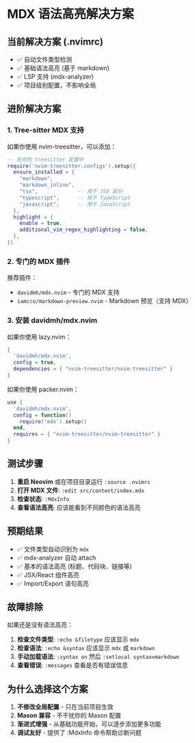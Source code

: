 # MDX 语法高亮解决方案

## 当前解决方案 (.nvimrc)
- ✅ 自动文件类型检测
- ✅ 基础语法高亮 (基于 markdown)
- ✅ LSP 支持 (mdx-analyzer)
- ✅ 项目级别配置，不影响全局

## 进阶解决方案

### 1. Tree-sitter MDX 支持
如果你使用 nvim-treesitter，可以添加：

```lua
-- 在你的 treesitter 配置中
require('nvim-treesitter.configs').setup({
  ensure_installed = {
    "markdown",
    "markdown_inline", 
    "tsx",             -- 用于 JSX 部分
    "typescript",      -- 用于 TypeScript
    "javascript",      -- 用于 JavaScript
  },
  highlight = {
    enable = true,
    additional_vim_regex_highlighting = false,
  },
})
```

### 2. 专门的 MDX 插件
推荐插件：
- `davidmh/mdx.nvim` - 专门的 MDX 支持
- `iamcco/markdown-preview.nvim` - Markdown 预览（支持 MDX）

### 3. 安装 davidmh/mdx.nvim
如果你使用 lazy.nvim：

```lua
{
  'davidmh/mdx.nvim',
  config = true,
  dependencies = { "nvim-treesitter/nvim-treesitter" }
}
```

如果你使用 packer.nvim：

```lua
use {
  'davidmh/mdx.nvim',
  config = function()
    require('mdx').setup()
  end,
  requires = { "nvim-treesitter/nvim-treesitter" }
}
```

## 测试步骤

1. **重启 Neovim** 或在项目目录运行 `:source .nvimrc`
2. **打开 MDX 文件**: `:edit src/content/index.mdx`
3. **检查状态**: `:MdxInfo`
4. **查看语法高亮**: 应该能看到不同颜色的语法高亮

## 预期结果

- ✅ 文件类型自动识别为 `mdx`
- ✅ mdx-analyzer 自动 attach
- ✅ 基本的语法高亮 (标题、代码块、链接等)
- ✅ JSX/React 组件高亮
- ✅ Import/Export 语句高亮

## 故障排除

如果还是没有语法高亮：

1. **检查文件类型**: `:echo &filetype` 应该显示 `mdx`
2. **检查语法**: `:echo &syntax` 应该显示 `mdx` 或 `markdown`
3. **手动加载语法**: `:syntax on` 然后 `:setlocal syntax=markdown`
4. **查看错误**: `:messages` 查看是否有错误信息

## 为什么选择这个方案

1. **不修改全局配置** - 只在当前项目生效
2. **Mason 兼容** - 不干扰你的 Mason 配置
3. **渐进式增强** - 从基础功能开始，可以逐步添加更多功能
4. **调试友好** - 提供了 :MdxInfo 命令帮助诊断问题